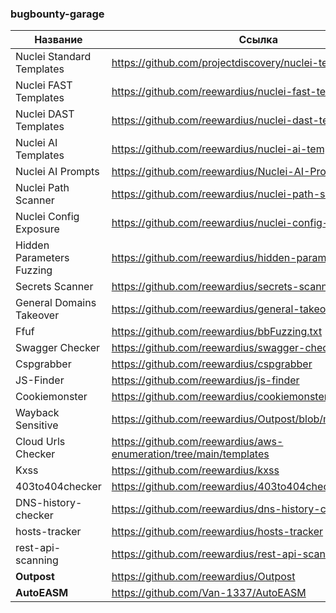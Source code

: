 ### bugbounty-garage

| Название                                                   | Ссылка             |
|------------------------------------------------------------|--------------------|
| Nuclei Standard Templates                                  | https://github.com/projectdiscovery/nuclei-templates       |
| Nuclei FAST Templates                                      | https://github.com/reewardius/nuclei-fast-templates       |
| Nuclei DAST Templates                                      | https://github.com/reewardius/nuclei-dast-templates       |
| Nuclei AI Templates                                        | https://github.com/reewardius/nuclei-ai-templates      |
| Nuclei AI Prompts                                        | https://github.com/reewardius/Nuclei-AI-Prompts      |
| Nuclei Path Scanner                                        | https://github.com/reewardius/nuclei-path-scanner       |
| Nuclei Config Exposure                                    | https://github.com/reewardius/nuclei-config-scanner     |
| Hidden Parameters Fuzzing         | https://github.com/reewardius/hidden-param-extractor      |
| Secrets Scanner                                            | https://github.com/reewardius/secrets-scanner       |
| General Domains Takeover                           | https://github.com/reewardius/general-takeover        |
| Ffuf                                                       | https://github.com/reewardius/bbFuzzing.txt       |
| Swagger Checker                                            | https://github.com/reewardius/swagger-checker      |
| Cspgrabber                                                 | https://github.com/reewardius/cspgrabber         |
| JS-Finder                                                  | https://github.com/reewardius/js-finder         |
| Cookiemonster                                              | https://github.com/reewardius/cookiemonster     |
| Wayback Sensitive                                          | https://github.com/reewardius/Outpost/blob/main/sensitive.py       |
| Cloud Urls Checker                                         | https://github.com/reewardius/aws-enumeration/tree/main/templates       |
| Kxss                                                       | https://github.com/reewardius/kxss          |
| 403to404checker                                            | https://github.com/reewardius/403to404checker |
| DNS-history-checker                                        | https://github.com/reewardius/dns-history-checker |
| hosts-tracker                                              | https://github.com/reewardius/hosts-tracker |
| rest-api-scanning                                          | https://github.com/reewardius/rest-api-scanning |
| **Outpost**                                                | https://github.com/reewardius/Outpost       |
| **AutoEASM**                                               | https://github.com/Van-1337/AutoEASM        |

